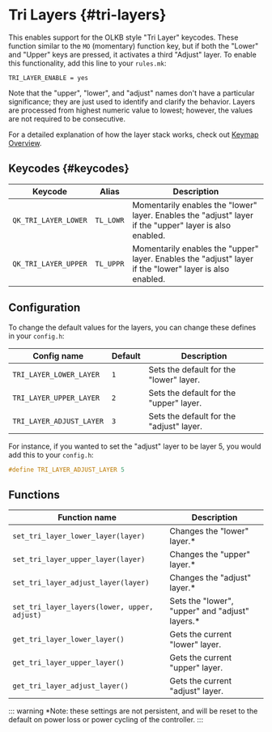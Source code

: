 # Tri Layers {#tri-layers}

This enables support for the OLKB style "Tri Layer" keycodes.  These function similar to the `MO` (momentary) function key, but if both the "Lower" and "Upper" keys are pressed, it activates a third "Adjust" layer.  To enable this functionality, add this line to your `rules.mk`:

```make
TRI_LAYER_ENABLE = yes
```

Note that the "upper", "lower", and "adjust" names don't have a particular significance; they are just used to identify and clarify the behavior. Layers are processed from highest numeric value to lowest; however, the values are not required to be consecutive.

For a detailed explanation of how the layer stack works, check out [Keymap Overview](../keymap#keymap-and-layers).

## Keycodes {#keycodes}

| Keycode              | Alias     | Description                                                                                             |
|----------------------|-----------|---------------------------------------------------------------------------------------------------------|
| `QK_TRI_LAYER_LOWER` | `TL_LOWR` | Momentarily enables the "lower" layer. Enables the "adjust" layer if the "upper" layer is also enabled. |
| `QK_TRI_LAYER_UPPER` | `TL_UPPR` | Momentarily enables the "upper" layer. Enables the "adjust" layer if the "lower" layer is also enabled. |

## Configuration

To change the default values for the layers, you can change these defines in your `config.h`:

| Config name              | Default | Description                              |
|--------------------------|---------|------------------------------------------|
| `TRI_LAYER_LOWER_LAYER`  | `1`     | Sets the default for the "lower" layer.  |
| `TRI_LAYER_UPPER_LAYER`  | `2`     | Sets the default for the "upper" layer.  |
| `TRI_LAYER_ADJUST_LAYER` | `3`     | Sets the default for the "adjust" layer. |

For instance, if you wanted to set the "adjust" layer to be layer 5, you would add this to your `config.h`:

```c
#define TRI_LAYER_ADJUST_LAYER 5
```

## Functions

| Function name                                |  Description                                    |
|----------------------------------------------|-------------------------------------------------|
| `set_tri_layer_lower_layer(layer)`           | Changes the "lower" layer.*                     |
| `set_tri_layer_upper_layer(layer)`           | Changes the "upper" layer.*                     |
| `set_tri_layer_adjust_layer(layer)`          | Changes the "adjust" layer.*                    |
| `set_tri_layer_layers(lower, upper, adjust)` | Sets the "lower", "upper" and "adjust" layers.* |
| `get_tri_layer_lower_layer()`                | Gets the current "lower" layer.                 |
| `get_tri_layer_upper_layer()`                | Gets the current "upper" layer.                 |
| `get_tri_layer_adjust_layer()`               | Gets the current "adjust" layer.                |

::: warning
*Note: these settings are not persistent, and will be reset to the default on power loss or power cycling of the controller.
:::
